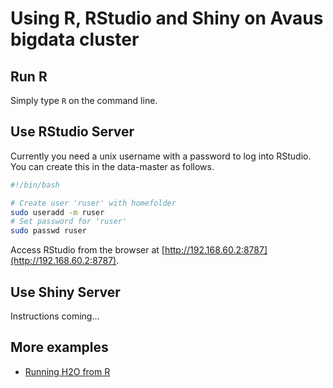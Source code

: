 # Using R, RStudio and Shiny on Avaus bigdata cluster

## Run R

Simply type `R` on the command line.

## Use RStudio Server

Currently you need a unix username with a password to log into RStudio. You can create this in the data-master as follows.

```bash
#!/bin/bash

# Create user 'ruser' with homefolder
sudo useradd -m ruser
# Set password for 'ruser'
sudo passwd ruser
```

Access RStudio from the browser at [http://192.168.60.2:8787](http://192.168.60.2:8787).

## Use Shiny Server

Instructions coming...

## More examples

* [Running H2O from R](https://github.com/avaus/bigdata-examples/blob/master/R/R_H2O.md)